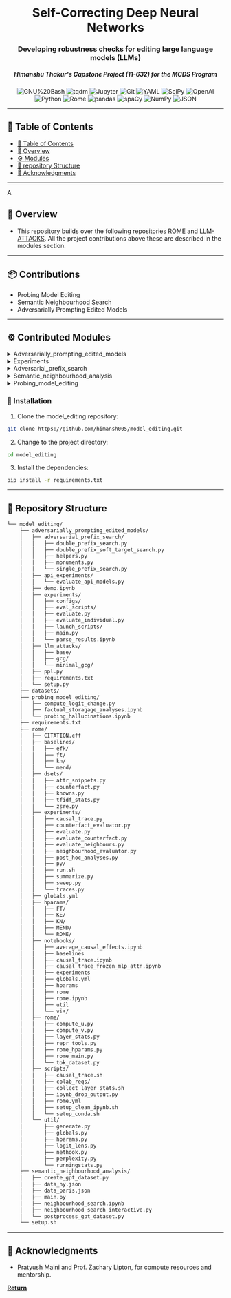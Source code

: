 <div align="center">
<h1 align="center">
<br>Self-Correcting Deep Neural Networks</h1>
<h3>Developing robustness checks for editing large language models (LLMs)</h3>
<h5>Himanshu Thakur's Capstone Project (11-632) for the MCDS Program</h3>

<p align="center">
<img src="https://img.shields.io/badge/GNU%20Bash-4EAA25.svg?style=flat-square&logo=GNU-Bash&logoColor=white" alt="GNU%20Bash" />
<img src="https://img.shields.io/badge/tqdm-FFC107.svg?style=flat-square&logo=tqdm&logoColor=black" alt="tqdm" />
<img src="https://img.shields.io/badge/Jupyter-F37626.svg?style=flat-square&logo=Jupyter&logoColor=white" alt="Jupyter" />
<img src="https://img.shields.io/badge/Git-F05032.svg?style=flat-square&logo=Git&logoColor=white" alt="Git" />
<img src="https://img.shields.io/badge/YAML-CB171E.svg?style=flat-square&logo=YAML&logoColor=white" alt="YAML" />
<img src="https://img.shields.io/badge/SciPy-8CAAE6.svg?style=flat-square&logo=SciPy&logoColor=white" alt="SciPy" />
<img src="https://img.shields.io/badge/OpenAI-412991.svg?style=flat-square&logo=OpenAI&logoColor=white" alt="OpenAI" />

<img src="https://img.shields.io/badge/Python-3776AB.svg?style=flat-square&logo=Python&logoColor=white" alt="Python" />
<img src="https://img.shields.io/badge/Rome-27272A.svg?style=flat-square&logo=Rome&logoColor=white" alt="Rome" />
<img src="https://img.shields.io/badge/pandas-150458.svg?style=flat-square&logo=pandas&logoColor=white" alt="pandas" />
<img src="https://img.shields.io/badge/spaCy-09A3D5.svg?style=flat-square&logo=spaCy&logoColor=white" alt="spaCy" />
<img src="https://img.shields.io/badge/NumPy-013243.svg?style=flat-square&logo=NumPy&logoColor=white" alt="NumPy" />
<img src="https://img.shields.io/badge/JSON-000000.svg?style=flat-square&logo=JSON&logoColor=white" alt="JSON" />
</p>
</div>

---

## 📖 Table of Contents
- [📖 Table of Contents](#-table-of-contents)
- [📍 Overview](#-overview)
- [⚙️ Modules](#modules)
- [📂 repository Structure](#-repository-structure)
- [👏 Acknowledgments](#-acknowledgments)

---
A

## 📍 Overview

- This repository builds over the following repositories [ROME](https://github.com/kmeng01/rome) and [LLM-ATTACKS](https://github.com/llm-attacks/llm-attacks). All the project contributions above these are described in the modules section.

---

## 📦 Contributions

- Probing Model Editing
- Semantic Neighbourhood Search
- Adversarially Prompting Edited Models

---

## ⚙️ Contributed Modules 

<details closed><summary>Adversarially_prompting_edited_models</summary>

| File                            | Summary       |
| ---                             | ---           |
| [ppl.py](adversarially_prompting_edited_models/ppl.py)           | Metric to calculated perplexity |

</details>

<details closed><summary>Experiments</summary>

| File                                      | Summary       |
| ---                                       | ---           |
| [parse_results.ipynb](adversarially_prompting_edited_models/experiments/parse_results.ipynb)        | Post-hoc analyses of results from edited model and metrics |
| [run.sh](adversarially_prompting_edited_models/experiments/run.sh)                     | Used for evaluate_neighbours as long running eval job|
| [evaluate_counterfact.py](adversarially_prompting_edited_models/experiments/evaluate_counterfact.py)    | Edits model one at a time, evaluates edited model using the counterfact_evaluator|
| [counterfact_evaluator.py]({adversarially_prompting_edited_models/experiments/counterfact_evaluator.py)   | Metric to evaluate edited model on CounterFact dataset |
| [post_hoc_analyses.py](adversarially_prompting_edited_models/experiments/post_hoc_analyses.py)       | Collection of routines to visualize and analyze results from evaluate_neighbours and evaluate_counterfact |
| [evaluate_neighbours.py](adversarially_prompting_edited_models/experiments/evaluate_neighbours.py)     | Edits model one at a time, evaluates edited model using the neighbourhood_evaluator|
| [neighbourhood_evaluator.py](adversarially_prompting_edited_models/experiments/neighbourhood_evaluator.py) | Semantic Neighbourhood Search Metric |

</details>


<details closed><summary>Adversarial_prefix_search</summary>

| File                                               | Summary       |
| ---                                                | ---           |
| [monuments.py](adversarially_prompting_edited_models/adversarial_prefix_search/monuments.py)                        | A list of monuments in the US and EUROPE, used to edit token space for prefix searches.|
| [single_prefix_search.py]({adversarially_prompting_edited_models/adversarial_prefix_search/single_prefix_search.py)             | Learns a common prefix for finding side-effects of an edited model  |
| [double_prefix_soft_target_search.py]({adversarially_prompting_edited_models/adversarial_prefix_search/double_prefix_soft_target_search.py) | Learns two different prefixs for finding side-effects of an edited model, assuming any soft target |
| [helpers.py]({adversarially_prompting_edited_models/adversarial_prefix_search/helpers.py)                          | Helper functions for prefix search algorithms |
| [double_prefix_search.py]({adversarially_prompting_edited_models/adversarial_prefix_search/double_prefix_search.py)             | Learns two different prefixs for finding side-effects of an edited model, assuming the same target |

</details>


<details closed><summary>Semantic_neighbourhood_analysis</summary>

| File                                               | Summary       |
| ---                                                | ---           |
| [data_paris.json](semantic_neighbourhood_analysis/data_paris.json)                     | Neighbourhood data generation from gpt3.5-turbo, for factual recall anayses |
| [data_ny.json](semantic_neighbourhood_analysis/data_ny.json)                        | Neighbourhood data generation from gpt3.5-turbo, for factual recall anayses  |
| [create_gpt_dataset.py](semantic_neighbourhood_analysis/create_gpt_dataset.py)               | Creates neighbourhood data from gpt3.5-turbo, for factual recall anayses, uses word2vec for neighbours |
| [neighbourhood_search_interactive.py](semantic_neighbourhood_analysis/neighbourhood_search_interactive.py) | Uses word2vec model for getting K neighbours, prompts edited model and measures Realtive Semantic Drift (RSD), allows testing in interactive mode |
| [postprocess_gpt_dataset.py](semantic_neighbourhood_analysis/postprocess_gpt_dataset.py)          | Removes malformed data points generated by create_gpt_dataset.py |
| [neighbourhood_search.ipynb](semantic_neighbourhood_analysis/neighbourhood_search.ipynb)          | Uses word2vec model for getting K neighbours, prompts edited model and measures Realtive Semantic Drift (RSD) |
| [main.py](semantic_neighbourhood_analysis/main.py)                             | Evaluates an edited model on the dataset generated using create_gpt_dataset.py |

</details>

<details closed><summary>Probing_model_editing</summary>

| File                                            | Summary       |
| ---                                             | ---           |
| [probing_hallucinations.ipynb](probing_model_editing/probing_hallucinations.ipynb)     | Notebook to capture logits changes in edited model, also functions to visualize the effects. |
| [compute_logit_change.py](probing_model_editing/compute_logit_change.py)          | Function to capture logits changes in edited model. |
| [factual_storagage_analyses.ipynb](probing_model_editing/factual_storagage_analyses.ipynb) | Notebook to analyse if editing changes fact storage location using causal tracing. |

</details>

### 🔧 Installation

1. Clone the model_editing repository:
```sh
git clone https://github.com/himansh005/model_editing.git
```

2. Change to the project directory:
```sh
cd model_editing
```

3. Install the dependencies: 
```sh
pip install -r requirements.txt
```

---

## 📂 Repository Structure

```sh
└── model_editing/
    ├── adversarially_prompting_edited_models/
    │   ├── adversarial_prefix_search/
    │   │   ├── double_prefix_search.py
    │   │   ├── double_prefix_soft_target_search.py
    │   │   ├── helpers.py
    │   │   ├── monuments.py
    │   │   └── single_prefix_search.py
    │   ├── api_experiments/
    │   │   └── evaluate_api_models.py
    │   ├── demo.ipynb
    │   ├── experiments/
    │   │   ├── configs/
    │   │   ├── eval_scripts/
    │   │   ├── evaluate.py
    │   │   ├── evaluate_individual.py
    │   │   ├── launch_scripts/
    │   │   ├── main.py
    │   │   └── parse_results.ipynb
    │   ├── llm_attacks/
    │   │   ├── base/
    │   │   ├── gcg/
    │   │   └── minimal_gcg/
    │   ├── ppl.py
    │   ├── requirements.txt
    │   └── setup.py
    ├── datasets/
    ├── probing_model_editing/
    │   ├── compute_logit_change.py
    │   ├── factual_storagage_analyses.ipynb
    │   └── probing_hallucinations.ipynb
    ├── requirements.txt
    ├── rome/
    │   ├── CITATION.cff
    │   ├── baselines/
    │   │   ├── efk/
    │   │   ├── ft/
    │   │   ├── kn/
    │   │   └── mend/
    │   ├── dsets/
    │   │   ├── attr_snippets.py
    │   │   ├── counterfact.py
    │   │   ├── knowns.py
    │   │   ├── tfidf_stats.py
    │   │   └── zsre.py
    │   ├── experiments/
    │   │   ├── causal_trace.py
    │   │   ├── counterfact_evaluator.py
    │   │   ├── evaluate.py
    │   │   ├── evaluate_counterfact.py
    │   │   ├── evaluate_neighbours.py
    │   │   ├── neighbourhood_evaluator.py
    │   │   ├── post_hoc_analyses.py
    │   │   ├── py/
    │   │   ├── run.sh
    │   │   ├── summarize.py
    │   │   ├── sweep.py
    │   │   └── traces.py
    │   ├── globals.yml
    │   ├── hparams/
    │   │   ├── FT/
    │   │   ├── KE/
    │   │   ├── KN/
    │   │   ├── MEND/
    │   │   └── ROME/
    │   ├── notebooks/
    │   │   ├── average_causal_effects.ipynb
    │   │   ├── baselines
    │   │   ├── causal_trace.ipynb
    │   │   ├── causal_trace_frozen_mlp_attn.ipynb
    │   │   ├── experiments
    │   │   ├── globals.yml
    │   │   ├── hparams
    │   │   ├── rome
    │   │   ├── rome.ipynb
    │   │   ├── util
    │   │   └── vis/
    │   ├── rome/
    │   │   ├── compute_u.py
    │   │   ├── compute_v.py
    │   │   ├── layer_stats.py
    │   │   ├── repr_tools.py
    │   │   ├── rome_hparams.py
    │   │   ├── rome_main.py
    │   │   └── tok_dataset.py
    │   ├── scripts/
    │   │   ├── causal_trace.sh
    │   │   ├── colab_reqs/
    │   │   ├── collect_layer_stats.sh
    │   │   ├── ipynb_drop_output.py
    │   │   ├── rome.yml
    │   │   ├── setup_clean_ipynb.sh
    │   │   └── setup_conda.sh
    │   └── util/
    │       ├── generate.py
    │       ├── globals.py
    │       ├── hparams.py
    │       ├── logit_lens.py
    │       ├── nethook.py
    │       ├── perplexity.py
    │       └── runningstats.py
    ├── semantic_neighbourhood_analysis/
    │   ├── create_gpt_dataset.py
    │   ├── data_ny.json
    │   ├── data_paris.json
    │   ├── main.py
    │   ├── neighbourhood_search.ipynb
    │   ├── neighbourhood_search_interactive.py
    │   └── postprocess_gpt_dataset.py
    └── setup.sh

```
---


## 👏 Acknowledgments

- Pratyush Maini and Prof. Zachary Lipton, for compute resources and mentorship.

[**Return**](#Top)

